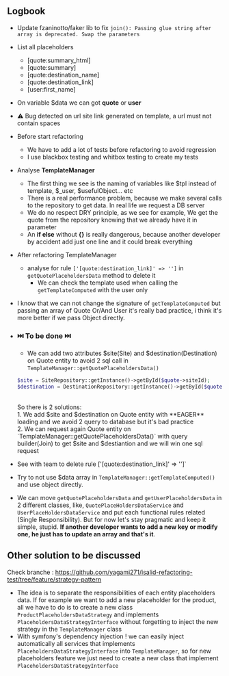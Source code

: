 ## Logbook
* Update fzaninotto/faker lib to fix `join(): Passing glue string after array is deprecated. Swap the parameters`
* List all placeholders
  * [quote:summary_html]
  * [quote:summary]
  * [quote:destination_name]
  * [quote:destination_link]
  * [user:first_name]
* On variable $data we can got **quote** or **user**
* :warning: Bug detected on url site link generated on template, a url must not contain spaces
* Before start refactoring 
  * We have to add a lot of tests before refactoring to avoid regression
  * I use blackbox testing and whitbox testing to create my tests
* Analyse **TemplateManager**
  * The first thing we see is the naming of variables like $tpl instead of template, $_user, $usefulObject... etc 
  * There is a real performance problem, because we make several calls to the repository to get data. In real life we request a DB server
  * We do no respect DRY principle, as we see for example, We get the quote from the repository knowing that we already have it in parameter
  * An **if else** without **{}** is really dangerous, because another developer by accident add just one line and it could break everything
* After refactoring TemplateManager
  * analyse for rule `['[quote:destination_link]' => '']` in `getQuotePlaceholdersData` method to delete it
    * We can check the template used when calling the `getTemplateComputed` with the user only
* I know that we can not change the signature of `getTemplateComputed` but passing an array of Quote Or/And User it's really bad practice, i think it's more better if we pass Object directly.
* ### :next_track_button: **To be done** :next_track_button:
  *  We can add two attributes $site(Site) and $destination(Destination) on Quote entity to avoid 2 sql call in `TemplateManager::getQuotePlaceholdersData()` <br> 
  ```php
  $site = SiteRepository::getInstance()->getById($quote->siteId);
  $destination = DestinationRepository::getInstance()->getById($quote->destinationId);
  ```
  <br>
  So there is 2 solutions: <br>
  1. We add $site and $destination on Quote entity with **EAGER** loading and we avoid 2 query to database but it's bad practice <br>
  2. We can request again Quote entity on `TemplateManager::getQuotePlaceholdersData()` with query builder(Join) to get $site and $destiantion and we will win one sql request <br>

* See with team to delete rule ['[quote:destination_link]' => '']`
* Try to not use $data array in `TemplateManager::getTemplateComputed()` and use object directly.
* We can move `getQuotePlaceholdersData` and `getUserPlaceholdersData` in 2 different classes, like, `QuotePlaceHoldersDataService` and `UserPlaceHoldersDataService` and put each functional rules related (Single Responsibility). 
  But for now let's stay pragmatic and keep it simple, stupid. **If another developer wants to add a new key or modify one, he just has to update an array and that's it**. 
 

## Other solution to be discussed
Check branche : https://github.com/yagami271/isalid-refactoring-test/tree/feature/strategy-pattern <br> 
* The idea is to separate the responsibilities of each entity placeholders data. If for example we want to add a new placeholder for the product, all we have to do is to create a new class `ProductPlaceholdersDataStrategy` and implements `PlaceholdersDataStrategyInterface` without forgetting to inject the new strategy in the `TemplateManager` class
* With symfony's dependency injection ! we can easily inject automatically all services that implements `PlaceholdersDataStrategyInterface` into `TemplateManager`, so for new placeholders feature we just need to create a new class that implement `PlaceholdersDataStrategyInterface`
